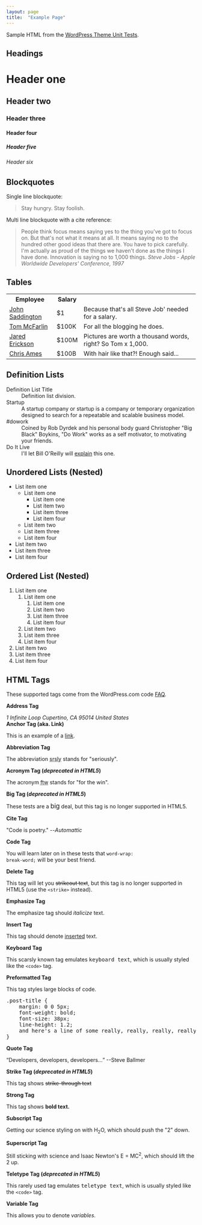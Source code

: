 ```yaml
---
layout: page
title:  "Example Page"
---
```


Sample HTML from the [WordPress Theme Unit Tests](http://codex.wordpress.org/Theme_Unit_Test).

<h2>Headings</h2>
<h1>Header one</h1>
<h2>Header two</h2>
<h3>Header three</h3>
<h4>Header four</h4>
<h5>Header five</h5>
<h6>Header six</h6>
<h2>Blockquotes</h2>
Single line blockquote:
<blockquote>Stay hungry. Stay foolish.</blockquote>
Multi line blockquote with a cite reference:
<blockquote>People think focus means saying yes to the thing you've got to focus on. But that's not what it means at all. It means saying no to the hundred other good ideas that there are. You have to pick carefully. I'm actually as proud of the things we haven't done as the things I have done. Innovation is saying no to 1,000 things. <cite>Steve Jobs - Apple Worldwide Developers' Conference, 1997</cite></blockquote>
<h2>Tables</h2>
<table>
<tbody>
<tr>
<th>Employee</th>
<th class="views">Salary</th>
<th></th>
</tr>
<tr class="odd">
<td><a href="http://john.do/">John Saddington</a></td>
<td>$1</td>
<td>Because that's all Steve Job' needed for a salary.</td>
</tr>
<tr class="even">
<td><a href="http://tommcfarlin.com/">Tom McFarlin</a></td>
<td>$100K</td>
<td>For all the blogging he does.</td>
</tr>
<tr class="odd">
<td><a href="http://jarederickson.com/">Jared Erickson</a></td>
<td>$100M</td>
<td>Pictures are worth a thousand words, right? So Tom x 1,000.</td>
</tr>
<tr class="even">
<td><a href="http://chrisam.es/">Chris Ames</a></td>
<td>$100B</td>
<td>With hair like that?! Enough said...</td>
</tr>
</tbody>
</table>
<h2>Definition Lists</h2>
<dl><dt>Definition List Title</dt><dd>Definition list division.</dd><dt>Startup</dt><dd>A startup company or startup is a company or temporary organization designed to search for a repeatable and scalable business model.</dd><dt>#dowork</dt><dd>Coined by Rob Dyrdek and his personal body guard Christopher "Big Black" Boykins, "Do Work" works as a self motivator, to motivating your friends.</dd><dt>Do It Live</dt><dd>I'll let Bill O'Reilly will <a title="We'll Do It Live" href="https://www.youtube.com/watch?v=O_HyZ5aW76c">explain</a> this one.</dd></dl>
<h2>Unordered Lists (Nested)</h2>
<ul>
    <li>List item one
<ul>
    <li>List item one
<ul>
    <li>List item one</li>
    <li>List item two</li>
    <li>List item three</li>
    <li>List item four</li>
</ul>
</li>
    <li>List item two</li>
    <li>List item three</li>
    <li>List item four</li>
</ul>
</li>
    <li>List item two</li>
    <li>List item three</li>
    <li>List item four</li>
</ul>
<h2>Ordered List (Nested)</h2>
<ol>
    <li>List item one
<ol>
    <li>List item one
<ol>
    <li>List item one</li>
    <li>List item two</li>
    <li>List item three</li>
    <li>List item four</li>
</ol>
</li>
    <li>List item two</li>
    <li>List item three</li>
    <li>List item four</li>
</ol>
</li>
    <li>List item two</li>
    <li>List item three</li>
    <li>List item four</li>
</ol>
<h2>HTML Tags</h2>
These supported tags come from the WordPress.com code <a title="Code" href="http://en.support.wordpress.com/code/">FAQ</a>.

<strong>Address Tag</strong>

<address>1 Infinite Loop
Cupertino, CA 95014
United States</address><strong>Anchor Tag (aka. Link)</strong>

This is an example of a <a title="Apple" href="http://apple.com">link</a>.

<strong>Abbreviation Tag</strong>

The abbreviation <abbr title="Seriously">srsly</abbr> stands for "seriously".

<strong>Acronym Tag (<em>deprecated in HTML5</em>)</strong>

The acronym <acronym title="For The Win">ftw</acronym> stands for "for the win".

<strong>Big Tag <strong>(<em>deprecated in HTML5</em>)</strong></strong>

These tests are a <big>big</big> deal, but this tag is no longer supported in HTML5.

<strong>Cite Tag</strong>

"Code is poetry." --<cite>Automattic</cite>

<strong>Code Tag</strong>

You will learn later on in these tests that <code>word-wrap: break-word;</code> will be your best friend.

<strong>Delete Tag</strong>

This tag will let you <del>strikeout text</del>, but this tag is no longer supported in HTML5 (use the <code>&lt;strike&gt;</code> instead).

<strong>Emphasize Tag</strong>

The emphasize tag should <em>italicize</em> text.

<strong>Insert Tag</strong>

This tag should denote <ins>inserted</ins> text.

<strong>Keyboard Tag</strong>

This scarsly known tag emulates <kbd>keyboard text</kbd>, which is usually styled like the <code>&lt;code&gt;</code> tag.

<strong>Preformatted Tag</strong>

This tag styles large blocks of code.
<pre>.post-title {
    margin: 0 0 5px;
    font-weight: bold;
    font-size: 38px;
    line-height: 1.2;
    and here's a line of some really, really, really, really long text, just to see how the PRE tag handles it and to find out how it overflows;
}</pre>
<strong>Quote Tag</strong>

<q>Developers, developers, developers...</q> --Steve Ballmer

<strong>Strike Tag <strong>(<em>deprecated in HTML5</em>)</strong></strong>

This tag shows <span style="text-decoration: line-through;">strike-through text</span>

<strong>Strong Tag</strong>

This tag shows <strong>bold<strong> text.</strong></strong>

<strong>Subscript Tag</strong>

Getting our science styling on with H<sub>2</sub>O, which should push the "2" down.

<strong>Superscript Tag</strong>

Still sticking with science and Isaac Newton's E = MC<sup>2</sup>, which should lift the 2 up.

<strong>Teletype Tag <strong>(<em>deprecated in HTML5</em>)</strong></strong>

This rarely used tag emulates <tt>teletype text</tt>, which is usually styled like the <code>&lt;code&gt;</code> tag.

<strong>Variable Tag</strong>

This allows you to denote <var>variables</var>.
